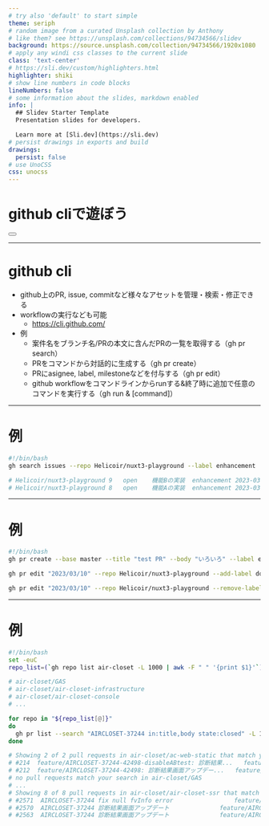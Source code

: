 ```yaml
---
# try also 'default' to start simple
theme: seriph
# random image from a curated Unsplash collection by Anthony
# like them? see https://unsplash.com/collections/94734566/slidev
background: https://source.unsplash.com/collection/94734566/1920x1080
# apply any windi css classes to the current slide
class: 'text-center'
# https://sli.dev/custom/highlighters.html
highlighter: shiki
# show line numbers in code blocks
lineNumbers: false
# some information about the slides, markdown enabled
info: |
  ## Slidev Starter Template
  Presentation slides for developers.

  Learn more at [Sli.dev](https://sli.dev)
# persist drawings in exports and build
drawings:
  persist: false
# use UnoCSS
css: unocss
---
```


# github cliで遊ぼう

<div class="pt-12">
  <span @click="$slidev.nav.next" class="px-2 py-1 rounded cursor-pointer" hover="bg-white bg-opacity-10">
    <carbon:arrow-right class="inline"/>
  </span>
</div>

<div class="abs-br m-6 flex gap-2">
  <button @click="$slidev.nav.openInEditor()" title="Open in Editor" class="text-xl icon-btn opacity-50 !border-none !hover:text-white">
    <carbon:edit />
  </button>
  <a href="https://github.com/slidevjs/slidev" target="_blank" alt="GitHub"
    class="text-xl icon-btn opacity-50 !border-none !hover:text-white">
    <carbon-logo-github />
  </a>
</div>

---

<!--
The last comment block of each slide will be treated as slide notes. It will be visible and editable in Presenter Mode along with the slide. [Read more in the docs](https://sli.dev/guide/syntax.html#notes)
-->

# github cli

* github上のPR, issue, commitなど様々なアセットを管理・検索・修正できる
* workflowの実行なども可能
  * https://cli.github.com/
* 例
  * 案件名をブランチ名/PRの本文に含んだPRの一覧を取得する（gh pr search）
  * PRをコマンドから対話的に生成する（gh pr create）
  * PRにasignee, label, milestoneなどを付与する（gh pr edit）
  * github workflowをコマンドラインからrunする&終了時に追加で任意のコマンドを実行する（gh run & [command]）

---

# 例


```bash {all}
#!/bin/bash
gh search issues --repo Helicoir/nuxt3-playground --label enhancement

# Helicoir/nuxt3-playground	9	open	機能Bの実装	enhancement	2023-03-10T01:43:13Z
# Helicoir/nuxt3-playground	8	open	機能Aの実装	enhancement	2023-03-10T01:42:15Z
```

---

# 例

```bash {all}
#!/bin/bash
gh pr create --base master --title "test PR" --body "いろいろ" --label enhancement

gh pr edit "2023/03/10" --repo Helicoir/nuxt3-playground --add-label documentation

gh pr edit "2023/03/10" --repo Helicoir/nuxt3-playground --remove-label documentation
```

---

# 例

```bash {all}
#!/bin/bash
set -euC
repo_list=(`gh repo list air-closet -L 1000 | awk -F " " '{print $1}'`)

# air-closet/GAS
# air-closet/air-closet-infrastructure
# air-closet/air-closet-console
# ...

for repo in "${repo_list[@]}"
do
  gh pr list --search "AIRCLOSET-37244 in:title,body state:closed" -L 100 -R ${repo}
done

# Showing 2 of 2 pull requests in air-closet/ac-web-static that match your search
# #214  feature/AIRCLOSET-37244-42498-disableABtest: 診断結果...   feature/AIRCLOSET-37244-42498-disableABtest  about 16 days ago
# #212  feature/AIRCLOSET-37244-42498: 診断結果画面アップデー...   feature/AIRCLOSET-37244-42498                about 20 days ago
# no pull requests match your search in air-closet/GAS
# ...
# Showing 8 of 8 pull requests in air-closet/air-closet-ssr that match your search
# #2571  AIRCLOSET-37244 fix null fvInfo error                 feature/AIRCLOSET-37244-b                        about 20 days ago
# #2570  AIRCLOSET-37244 診断結果画面アップデート              feature/AIRCLOSET-42497+42499                    about 20 days ago
# #2563  AIRCLOSET-37244 診断結果画面アップデート              feature/AIRCLOSET-42497+42499                    about 1 month ago
```

<style>
.footnotes-sep {
  @apply mt-20 opacity-10;
}
.footnotes {
  @apply text-sm opacity-75;
}
.footnote-backref {
  display: none;
}
</style>

